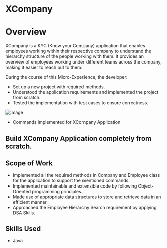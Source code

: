 # XCompany



# Overview
XCompany is a KYC (Know your Company) application that enables employees working within their respective company to understand the hierarchy structure of the people working with them. It provides an overview of employees working under different teams across the company, making it easier to reach out to them.

During the course of this Micro-Experience, the developer:

- Set up a new project with required methods.
- Understood the application requirements and implemented the project from scratch.
- Tested the implementation with test cases to ensure correctness.

![image](https://github.com/RutikKulkarni/XCompany/assets/86470947/51151ada-cbe8-4098-871b-1faefa03132d)
- Commands Implemented for XCompany Application

## Build XCompany Application completely from scratch.

## Scope of Work

- Implemented all the required methods in Company and Employee class for the application to support the mentioned commands.
- Implemented maintainable and extensible code by following Object-Oriented programming principles.
- Made use of appropriate data structures to store and retrieve data in an efficient manner.
- Approached the Employee Hierarchy Search requirement by applying DSA Skills.

## Skills Used

- Java
